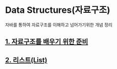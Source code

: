 # Data Structures(자료구조)
자바를 통하여 자료구조를 이해하고 넘어가기위한 개념 정리


## [1. 자료구조를 배우기 위한 준비](https://github.com/ajh831/DataStructures/blob/main/1.%20%EC%9E%90%EB%A3%8C%EA%B5%AC%EC%A1%B0%EB%A5%BC%20%EB%B0%B0%EC%9A%B0%EA%B8%B0%20%EC%9C%84%ED%95%9C%20%EC%A4%80%EB%B9%84.md)
## [2. 리스트(List)](https://github.com/ajh831/DataStructures/blob/main/2.%20%EB%A6%AC%EC%8A%A4%ED%8A%B8(List).md)
